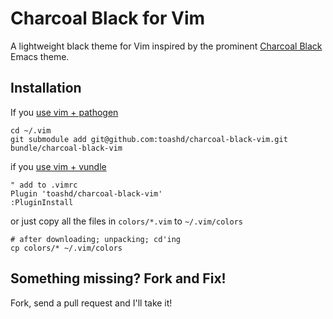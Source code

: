Charcoal Black for Vim
==================

A lightweight black theme for Vim inspired by the prominent [Charcoal Black](http://gnuemacscolorthemetest.googlecode.com/svn/html/charcoal-black-c.html) Emacs
theme.

Installation
------------

If you [use vim +
pathogen](http://vimcasts.org/episodes/synchronizing-plugins-with-git-submodules-and-pathogen/)

    cd ~/.vim
    git submodule add git@github.com:toashd/charcoal-black-vim.git bundle/charcoal-black-vim

if you [use vim + vundle](https://github.com/gmarik/vundle)

    " add to .vimrc
    Plugin 'toashd/charcoal-black-vim'
    :PluginInstall

or just copy all the files in `colors/*.vim` to
  `~/.vim/colors`

    # after downloading; unpacking; cd'ing
    cp colors/* ~/.vim/colors

Something missing? Fork and Fix!
------------------------

Fork, send a pull request and I'll take it!

